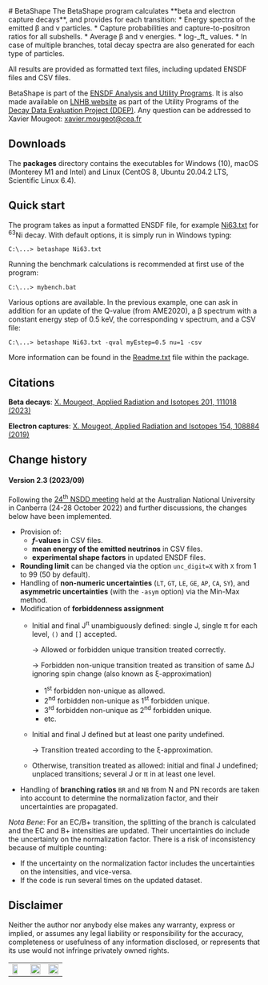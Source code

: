 <head>
<style>
th, td {
  border-style: none;
}
</style>
</head>
# BetaShape
The BetaShape program calculates **beta and electron capture decays**, and provides for each transition: 
* Energy spectra of the emitted &beta; and &nu; particles.
* Capture probabilities and capture-to-positron ratios for all subshells.
* Average &beta; and &nu; energies.
* log-_ft_ values.
* In case of multiple branches, total decay spectra are also generated for each type of particles. 

All results are provided as formatted text files, including updated ENSDF files and CSV files.

BetaShape is part of the [ENSDF Analysis and Utility Programs](https://nds.iaea.org/public/ensdf_pgm/). 
It is also made available on [LNHB website](http://www.lnhb.fr/rd-activities/spectrum-processing-software/) as part of the Utility Programs of the [Decay Data Evaluation Project (DDEP)](http://www.lnhb.fr/nuclear-data/nuclear-data-table/). 
Any question can be addressed to Xavier Mougeot: xavier.mougeot@cea.fr

## Downloads
The **packages** directory contains the executables for Windows (10), macOS (Monterey M1 and Intel) and Linux (CentOS 8, Ubuntu 20.04.2 LTS, Scientific Linux 6.4).

## Quick start

The program takes as input a formatted ENSDF file, for example [Ni63.txt](http://www.lnhb.fr/nuclides/Ni-63.txt) for <sup>63</sup>Ni decay. With default options, it is simply run in Windows typing: 
```
C:\...> betashape Ni63.txt
```
Running the benchmark calculations is recommended at first use of the program:
```
C:\...> mybench.bat
```
Various options are available. In the previous example, one can ask in addition for an update of the Q-value (from AME2020), a &beta; spectrum with a constant energy step of 0.5 keV, the corresponding &nu; spectrum, and a CSV file:
```
C:\...> betashape Ni63.txt -qval myEstep=0.5 nu=1 -csv
```
More information can be found in the [Readme.txt](http://www.lnhb.fr/software/BetaShape_ReadMe.txt) file within the package. 

## Citations
**Beta decays**: [X. Mougeot, Applied Radiation and Isotopes 201, 111018 (2023)](https://doi.org/10.1016/j.apradiso.2023.111018)

**Electron captures**: [X. Mougeot, Applied Radiation and Isotopes 154, 108884 (2019)](https://doi.org/10.1016/j.apradiso.2019.108884)

## Change history
#### Version 2.3 (2023/09)
Following the [24<sup>th</sup> NSDD meeting](https://conferences.iaea.org/event/323/) held at the Australian National University in Canberra (24-28 October 2022) and further discussions, the changes below have been implemented.
* Provision of:
  - __*f*-values__ in CSV files.
  - __mean energy of the emitted neutrinos__ in CSV files.
  - __experimental shape factors__ in updated ENSDF files.
* **Rounding limit** can be changed via the option `unc_digit=X` with `X` from 1 to 99 (50 by default).
* Handling of __non-numeric uncertainties__ (`LT`, `GT`, `LE`, `GE`, `AP`, `CA`, `SY`), and __asymmetric uncertainties__ (with the `-asym` option) via the Min-Max method.
* Modification of __forbiddenness assignment__
  * Initial and final J<sup>&pi;</sup> unambiguously defined: single J, single &pi; for each level, `()` and `[]` accepted.

    &rarr; Allowed or forbidden unique transition treated correctly.

    &rarr; Forbidden non-unique transition treated as transition of same &Delta;J ignoring spin change (also known as &xi;-approximation)
    * 1<sup>st</sup> forbidden non-unique as allowed.
    * 2<sup>nd</sup> forbidden non-unique as 1<sup>st</sup> forbidden unique.
    * 3<sup>rd</sup> forbidden non-unique as 2<sup>nd</sup> forbidden unique.
    * etc.
  * Initial and final J defined but at least one parity undefined.

    &rarr; Transition treated according to the &xi;-approximation.
  * Otherwise, transition treated as allowed: initial and final J undefined; unplaced transitions; several J or &pi; in at least one level.
* Handling of __branching ratios__
`BR` and `NB` from N and PN records are taken into account to determine the normalization factor, and their uncertainties are propagated.

_Nota Bene_: For an EC/B+ transition, the splitting of the branch is calculated and the EC and B+ intensities are updated. Their uncertainties do include the uncertainty on the normalization factor. There is a risk of inconsistency because of multiple counting:
  * If the uncertainty on the normalization factor includes the uncertainties on the intensities, and vice-versa.
  * If the code is run several times on the updated dataset.

## Disclaimer
Neither the author nor anybody else makes any warranty, express or implied, or assumes any legal liability or responsibility for the accuracy, completeness or usefulness of any information disclosed, or represents that its use would not infringe privately owned rights.

<table style="width:100%">
<tr>
<td> <img src="http://www.lnhb.fr/wp-content/uploads/2023/02/Logo-CEA-150x150.png"  width="70%" height="70%"> </td><td align="right"><img src="http://www.lnhb.fr/wp-content/uploads/2018/01/logo-lne-150x150.png"  width="100%" height="100%"></td><td align="right"><img src="http://www.lnhb.fr/img/logo-lnhb.png"  width="100%" height="100%"></td>
</tr>
</table>

